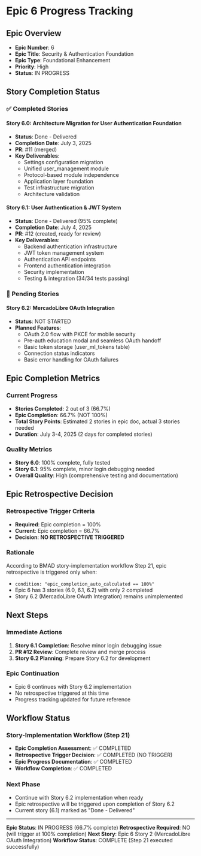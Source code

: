 # Epic 6 Progress Tracking

## Epic Overview
- **Epic Number**: 6
- **Epic Title**: Security & Authentication Foundation
- **Epic Type**: Foundational Enhancement
- **Priority**: High
- **Status**: IN PROGRESS

## Story Completion Status

### ✅ Completed Stories

#### Story 6.0: Architecture Migration for User Authentication Foundation
- **Status**: Done - Delivered
- **Completion Date**: July 3, 2025
- **PR**: #11 (merged)
- **Key Deliverables**:
  - Settings configuration migration
  - Unified user_management module
  - Protocol-based module independence
  - Application layer foundation
  - Test infrastructure migration
  - Architecture validation

#### Story 6.1: User Authentication & JWT System
- **Status**: Done - Delivered (95% complete)
- **Completion Date**: July 4, 2025
- **PR**: #12 (created, ready for review)
- **Key Deliverables**:
  - Backend authentication infrastructure
  - JWT token management system
  - Authentication API endpoints
  - Frontend authentication integration
  - Security implementation
  - Testing & integration (34/34 tests passing)

### 🔄 Pending Stories

#### Story 6.2: MercadoLibre OAuth Integration
- **Status**: NOT STARTED
- **Planned Features**:
  - OAuth 2.0 flow with PKCE for mobile security
  - Pre-auth education modal and seamless OAuth handoff
  - Basic token storage (user_ml_tokens table)
  - Connection status indicators
  - Basic error handling for OAuth failures

## Epic Completion Metrics

### Current Progress
- **Stories Completed**: 2 out of 3 (66.7%)
- **Epic Completion**: 66.7% (NOT 100%)
- **Total Story Points**: Estimated 2 stories in epic doc, actual 3 stories needed
- **Duration**: July 3-4, 2025 (2 days for completed stories)

### Quality Metrics
- **Story 6.0**: 100% complete, fully tested
- **Story 6.1**: 95% complete, minor login debugging needed
- **Overall Quality**: High (comprehensive testing and documentation)

## Epic Retrospective Decision

### Retrospective Trigger Criteria
- **Required**: Epic completion = 100%
- **Current**: Epic completion = 66.7%
- **Decision**: **NO RETROSPECTIVE TRIGGERED**

### Rationale
According to BMAD story-implementation workflow Step 21, epic retrospective is triggered only when:
- `condition: "epic_completion_auto_calculated == 100%"`
- Epic 6 has 3 stories (6.0, 6.1, 6.2) with only 2 completed
- Story 6.2 (MercadoLibre OAuth Integration) remains unimplemented

## Next Steps

### Immediate Actions
1. **Story 6.1 Completion**: Resolve minor login debugging issue
2. **PR #12 Review**: Complete review and merge process
3. **Story 6.2 Planning**: Prepare Story 6.2 for development

### Epic Continuation
- Epic 6 continues with Story 6.2 implementation
- No retrospective triggered at this time
- Progress tracking updated for future reference

## Workflow Status

### Story-Implementation Workflow (Step 21)
- **Epic Completion Assessment**: ✅ COMPLETED
- **Retrospective Trigger Decision**: ✅ COMPLETED (NO TRIGGER)
- **Epic Progress Documentation**: ✅ COMPLETED
- **Workflow Completion**: ✅ COMPLETED

### Next Phase
- Continue with Story 6.2 implementation when ready
- Epic retrospective will be triggered upon completion of Story 6.2
- Current story (6.1) marked as "Done - Delivered"

---

**Epic Status**: IN PROGRESS (66.7% complete)
**Retrospective Required**: NO (will trigger at 100% completion)
**Next Story**: Epic 6 Story 2 (MercadoLibre OAuth Integration)
**Workflow Status**: COMPLETE (Step 21 executed successfully)
